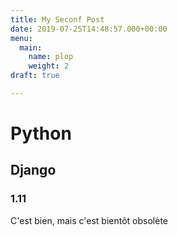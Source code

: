 ```yaml
---
title: My Seconf Post
date: 2019-07-25T14:48:57.000+00:00
menu:
  main:
    name: plop
    weight: 2
draft: true

---
```

# Python

## Django 

### 1.11

C'est bien, mais c'est bientôt obsolète